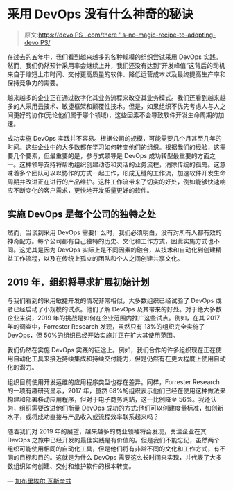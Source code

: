 # 采用 DevOps 没有什么神奇的秘诀

> 原文:[https://devo PS . com/there ' s-no-magic-recipe-to-adopting-devo PS/](https://devops.com/there-is-no-magic-recipe-to-adopting-devops/)

在过去的五年中，我们看到越来越多的各种规模的组织尝试采用 DevOps 实践。然而，我们仍然预计采用率会继续上升，我们还没有达到“开发峰值”这背后的动机来自于缩短上市时间、交付更高质量的软件、降低运营成本以及最终提高生产率和保持竞争力的需要。

越来越多的企业正在通过数字化其业务流程来改变其业务模式。我们还看到越来越多的人采用云技术、敏捷框架和颠覆性技术。但是，如果组织不优先考虑人与人之间更好的协作(无论他们属于哪个领域)，这些因素不会导致软件开发生命周期的加速。

成功实施 DevOps 实践并不容易。根据公司的规模，可能需要几个月甚至几年的时间。这些企业中的大多数都在学习如何转变他们的组织。根据我们的经验，这需要几个要素，但最重要的是，参与式领导是 DevOps 成功转型最重要的方面之一。这种领导支持将帮助组织创建动态和灵活的业务流程，消除传统的孤岛。这意味着多个团队可以以协作的方式一起工作，形成无缝的工作流，加速软件开发生命周期并改进正在进行的产品维护。这种工作流带来了切实的好处，例如能够快速响应不断变化的客户需求，更快地开发质量更好的软件。

## **实施 DevOps 是每个公司的独特之处**

然而，当谈到采用 DevOps 需要什么时，我们必须明白，没有对所有人都有效的神奇配方。每个公司都有自己独特的历史、文化和工作方式，因此实施方式也不同。这尤其是因为 DevOps 实际上是不同因素的融合，从技术和自动化到创建精益工作流程，以及在传统上孤立的团队和个人之间创建共享文化。

## **2019 年，组织将寻求扩展初始计划**

与我们看到的采用敏捷开发的情况非常相似，大多数组织已经试验了 DevOps 或者已经启动了小规模的试点。他们了解 DevOps 及其带来的好处。对于绝大多数企业来说，2019 年的挑战是如何在企业范围内推广这些试点。例如，在其 2017 年的调查中，Forrester Research 发现，虽然只有 13%的组织完全实施了 DevOps，但 50%的组织已经开始实施并正在扩大其使用范围。

我们仍然在实施 DevOps 实践的征途上。例如，我们合作的许多组织现在正在使用自动化工具来接近持续集成和持续交付能力，但是仍然有在更大程度上使用自动化的潜力。

组织目前使用开发运维的应用程序类型也存在差异。同样，Forrester Research 的一项有趣研究显示，2017 年，虽然 68%的组织表示他们已经在使用这种做法来构建和部署移动应用程序，但对于电子商务网站，这一比例降至 56%。我还认为，组织需要改进他们衡量 DevOps 成功的方式:他们可以创建度量标准，如创新水平，或将成功直接与产品收入或流程效率联系起来吗？

随着我们对 2019 年的展望，越来越多的商业领袖将会发现，关注企业在其 DevOps 之旅中已经开发的最佳实践是有价值的。但是我们不能忘记，虽然两个组织可能使用相同的自动化工具，但是他们将有非常不同的文化和工作方式，有不同的目标和目的。这就是为什么 DevOps 需要这么长时间来实现，并代表了大多数组织如何创建、交付和维护软件的根本转变。

— [加布里埃尔·瓦斯奎兹](https://devops.com/author/gabriel-vasquez/)